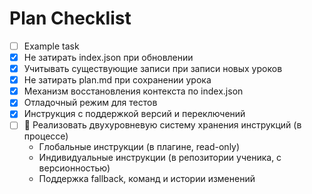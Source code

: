 # Plan Checklist
- [ ] Example task
- [x] Не затирать index.json при обновлении
- [x] Учитывать существующие записи при записи новых уроков
- [x] Не затирать plan.md при сохранении урока
- [x] Механизм восстановления контекста по index.json
- [x] Отладочный режим для тестов
- [x] Инструкция с поддержкой версий и переключений
- [ ] 📌 Реализовать двухуровневую систему хранения инструкций (в процессе)
  - Глобальные инструкции (в плагине, read-only)
  - Индивидуальные инструкции (в репозитории ученика, с версионностью)
  - Поддержка fallback, команд и истории изменений